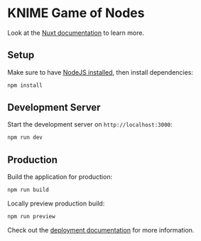 # KNIME Game of Nodes

Look at the [Nuxt documentation](https://nuxt.com/docs/getting-started/introduction) to learn more.

## Setup

Make sure to have [NodeJS installed](https://knime-com.atlassian.net/wiki/spaces/SPECS/pages/905281540/Node.js+Installation), then install dependencies:

```bash
npm install
```

## Development Server

Start the development server on `http://localhost:3000`:

```bash
npm run dev
```

## Production

Build the application for production:

```bash
npm run build
```

Locally preview production build:

```bash
npm run preview
```

Check out the [deployment documentation](https://nuxt.com/docs/getting-started/deployment) for more information.

